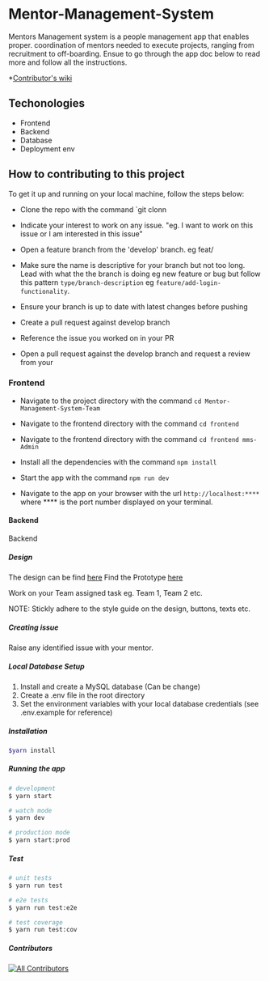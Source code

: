 # Mentor-Management-System

Mentors Management system is a people management app that enables proper.
coordination of mentors needed to execute projects, ranging from recruitment to off-boarding. Ensue to go through the app doc below to read more and follow all the instructions.

*[Contributor's wiki](https://github.com/ALCOpenSource/Mentor-Management-System-Team-3/wiki)

## Techonologies

* Frontend
* Backend
* Database
* Deployment env

## How to contributing to this project

To get it up and running on your local machine, follow the steps below:

* Clone the repo with the command `git clonn
  
* Indicate your interest to work on any issue. "eg. I want to work on this issue or I am interested in this issue"
  
* Open a feature branch from the 'develop' branch. eg feat/

* Make sure the name is descriptive for your branch but not too long. Lead with what the the branch is doing eg new feature or bug but follow this pattern `type/branch-description` eg `feature/add-login-functionality`.
  
* Ensure your branch is up to date with latest changes before pushing
  
* Create a pull request against develop branch
  
* Reference the issue you worked on in your PR
  
* Open a pull request against the develop branch and request a review from your

### Frontend

* Navigate to the project directory with the command `cd Mentor-Management-System-Team`
  
* Navigate to the frontend directory with the command `cd frontend`
  
* Navigate to the frontend directory with the command `cd frontend mms-Admin`
  
* Install all the dependencies with the command `npm install`
  
* Start the app with the command `npm run dev`
  
* Navigate to the app on your browser with the url `http://localhost:****` where **** is the port number displayed on your terminal.
  
#### Backend

Backend

##### Design

The design can be find [here](https://www.figma.com/file/JNZKj3lachPypSOMBOhC1e/MMS-ALC-0pen-Source-Project?t=oxc4As0deSW7RNa8-0)
Find the Prototype [here](https://www.figma.com/proto/JNZKj3lachPypSOMBOhC1e/MMS-ALC-0pen-Source-Project?page-id=6782%3A4428&node-id=6784%3A6712&viewport=565%2C382%2C0.02&scaling=min-zoom&starting-point-node-id=6784%3A6712)

Work on your Team assigned task eg. Team 1, Team 2 etc.

NOTE: Stickly adhere to the style guide on the design, buttons, texts etc.

##### Creating issue

Raise any identified issue with your mentor.

##### Local Database Setup

1. Install and create a MySQL database (Can be change)
2. Create a .env file in the root directory
3. Set the environment variables with your local database credentials (see .env.example for reference)

##### Installation

```bash
$yarn install
```

##### Running the app

```bash
# development
$ yarn start

# watch mode
$ yarn dev

# production mode
$ yarn start:prod
```

##### Test

```bash
# unit tests
$ yarn run test

# e2e tests
$ yarn run test:e2e

# test coverage
$ yarn run test:cov
```

##### Contributors

<!-- ALL-CONTRIBUTORS-LIST:START - Do not remove or modify this section -->
<!-- prettier-ignore-start -->
<!-- markdownlint-disable -->

<!-- markdownlint-restore -->
<!-- prettier-ignore-end -->

<!-- ALL-CONTRIBUTORS-LIST:END -->

<!-- ALL-CONTRIBUTORS-BADGE:START - Do not remove or modify this section -->
[![All Contributors](https://img.shields.io/badge/all_contributors-13-orange.svg?style=flat-square)](#contributors)
<!-- ALL-CONTRIBUTORS-BADGE:END -->